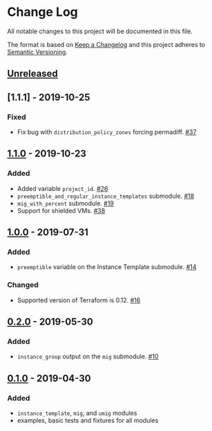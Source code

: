 # Change Log

All notable changes to this project will be documented in this file.

The format is based on [Keep a Changelog](http://keepachangelog.com/) and this
project adheres to [Semantic Versioning](http://semver.org/).

## [Unreleased]

## [1.1.1] - 2019-10-25
### Fixed

- Fix bug with `distribution_policy_zones` forcing permadiff. [#37]

## [1.1.0] - 2019-10-23

### Added

- Added variable `project_id`. [#26]
- `preemptible_and_regular_instance_templates` submodule. [#18]
- `mig_with_percent` submodule. [#19]
- Support for shielded VMs. [#38]

## [1.0.0] - 2019-07-31

### Added

- `preemptible` variable on the Instance Template submodule. [#14]

### Changed

- Supported version of Terraform is 0.12. [#16]

## [0.2.0] - 2019-05-30

### Added

- `instance_group` output on the `mig` submodule. [#10]

## [0.1.0] - 2019-04-30

### Added
- `instance_template`, `mig`, and `umig` modules
- examples, basic tests and fixtures for all modules

[Unreleased]: https://github.com/terraform-google-modules/terraform-google-vm/compare/v1.1.0...HEAD
[1.1.0]: https://github.com/terraform-google-modules/terraform-google-vm/compare/v1.0.0...v1.1.0
[1.0.0]: https://github.com/terraform-google-modules/terraform-google-vm/compare/v0.2.0...v1.0.0
[0.2.0]: https://github.com/terraform-google-modules/terraform-google-vm/compare/v0.1.0...v0.2.0
[0.1.0]: https://github.com/terraform-google-modules/terraform-google-vm/releases/tag/v0.1.0
[#10]: https://github.com/terraform-google-modules/terraform-google-vm/pull/10
[#14]: https://github.com/terraform-google-modules/terraform-google-vm/pull/14
[#16]: https://github.com/terraform-google-modules/terraform-google-vm/pull/16
[#18]: https://github.com/terraform-google-modules/terraform-google-vm/pull/18
[#19]: https://github.com/terraform-google-modules/terraform-google-vm/pull/19
[#26]: https://github.com/terraform-google-modules/terraform-google-vm/pull/26
[#37]: https://github.com/terraform-google-modules/terraform-google-vm/pull/37
[#38]: https://github.com/terraform-google-modules/terraform-google-vm/pull/38

